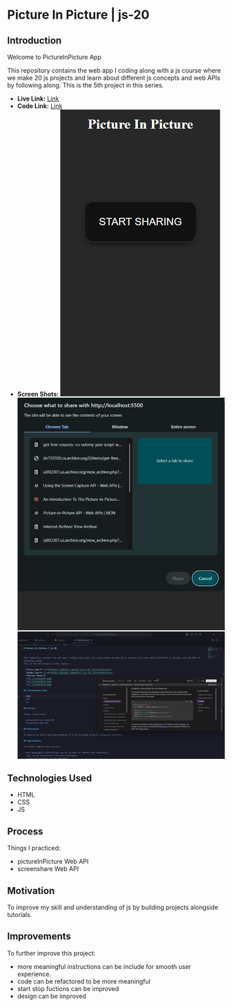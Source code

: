 # Picture In Picture | js-20

## Introduction

Welcome to PictureInPicture App

This repository contains the web app I coding along with a js course where we make 20 js projects and learn about different js concepts and web APIs by following along.
This is the 5th project in this series.

- **Live Link:** [Link](https://mbilal-x.github.io/js-20__PictureInPicture)
- **Code Link:** [Link](https://github.com/mbilal-x/js-20__PictureInPicture)
- **Screen Shots:**
  ![](./images/screenshot1.png)
  ![](./images/screenshot2.png)
  ![](./images/screenshot3.png)

## Technologies Used

- HTML
- CSS
- JS

## Process

Things I practiced:

- pictureInPicture Web API
- screenshare Web API

## Motivation

To improve my skill and understanding of js by building projects alongside tutorials.

## Improvements

To further improve this project:

- more meaningful instructions can be include for smooth user experience.
- code can be refactored to be more meaningful
- start stop fuctions can be improved
- design can be improved
